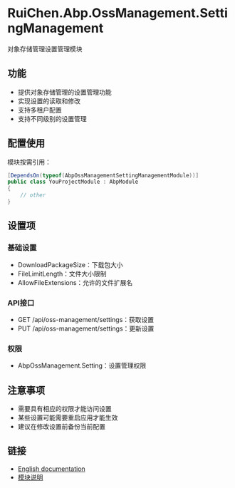 # RuiChen.Abp.OssManagement.SettingManagement

对象存储管理设置管理模块

## 功能

* 提供对象存储管理的设置管理功能
* 实现设置的读取和修改
* 支持多租户配置
* 支持不同级别的设置管理

## 配置使用

模块按需引用：

```csharp
[DependsOn(typeof(AbpOssManagementSettingManagementModule))]
public class YouProjectModule : AbpModule
{
    // other
}
```

## 设置项

### 基础设置
* DownloadPackageSize：下载包大小
* FileLimitLength：文件大小限制
* AllowFileExtensions：允许的文件扩展名

### API接口

* GET /api/oss-management/settings：获取设置
* PUT /api/oss-management/settings：更新设置

### 权限

* AbpOssManagement.Setting：设置管理权限

## 注意事项

* 需要具有相应的权限才能访问设置
* 某些设置可能需要重启应用才能生效
* 建议在修改设置前备份当前配置

## 链接

* [English documentation](./README.EN.md)
* [模块说明](../README.md)
